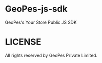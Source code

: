 # GeoPes-js-sdk
GeoPes's Your Store Public JS SDK

# LICENSE 
All rights reserved by GeoPes  Private Limited.
